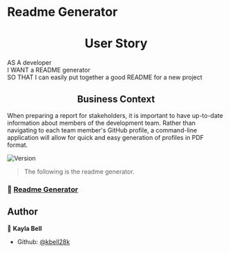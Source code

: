 # Readme Generator
<h1 align="center">User Story </h1>
<p align="left">AS A developer<br>
I WANT a README generator<br>
SO THAT I can easily put together a good README for a new project<br></p>

<h2 align="center">Business Context</h2>
<p align="left">When preparing a report for stakeholders, it is important to have up-to-date information about members of the development team. Rather than navigating to each team member's GitHub profile, a command-line application will allow for quick and easy generation of profiles in PDF format.</p>


<p>
  <img alt="Version" src="https://img.shields.io/badge/version-0-blue.svg?cacheSeconds=2592000" />
</p>

> The following is the readme generator.

### 📝 [Readme Generator](https://kbell28k.github.io/Portfolio//homework_9/)

## Author

👤 **Kayla Bell**

* Github: [@kbell28k](https://github.com/kbell28k)

